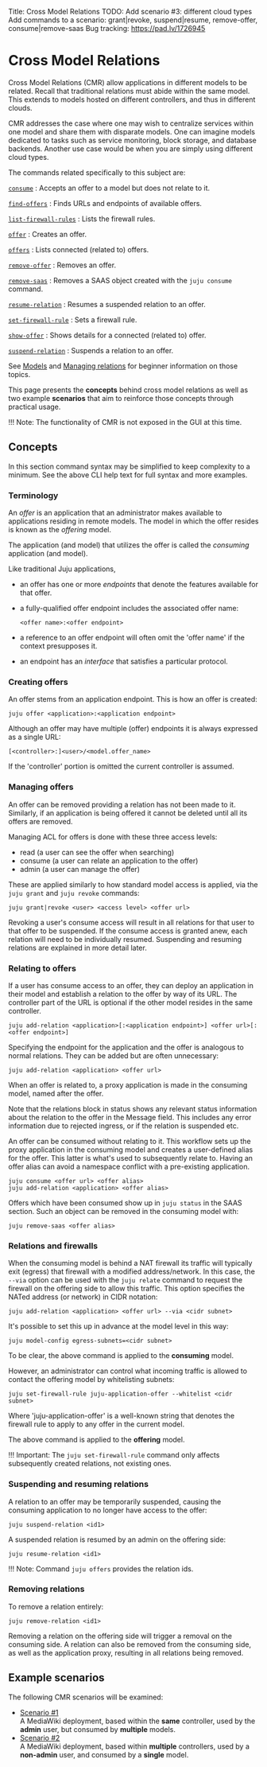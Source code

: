 Title: Cross Model Relations
TODO:  Add scenario #3: different cloud types
       Add commands to a scenario: grant|revoke, suspend|resume, remove-offer, consume|remove-saas
       Bug tracking: https://pad.lv/1726945

# Cross Model Relations

Cross Model Relations (CMR) allow applications in different models to be
related. Recall that traditional relations must abide within the same model.
This extends to models hosted on different controllers, and thus in different
clouds.

CMR addresses the case where one may wish to centralize services within one
model and share them with disparate models. One can imagine models dedicated to
tasks such as service monitoring, block storage, and database backends. Another
use case would be when you are simply using different cloud types.

The commands related specifically to this subject are:

[`consume`][commands-consume]
: Accepts an offer to a model but does not relate to it.

[`find-offers`][commands-find-offers]
: Finds URLs and endpoints of available offers.

[`list-firewall-rules`][commands-list-firewall-rules]
: Lists the firewall rules.

[`offer`][commands-offer]
: Creates an offer.

[`offers`][commands-offers]
: Lists connected (related to) offers.

[`remove-offer`][commands-remove-offer]
: Removes an offer.

[`remove-saas`][commands-remove-saas]
: Removes a SAAS object created with the `juju consume` command.

[`resume-relation`][commands-resume-relation]
: Resumes a suspended relation to an offer.

[`set-firewall-rule`][commands-set-firewall-rule]
: Sets a firewall rule.

[`show-offer`][commands-show-offer]
: Shows details for a connected (related to) offer.

[`suspend-relation`][commands-suspend-relation]
: Suspends a relation to an offer.

See [Models][models] and [Managing relations][charms-relations] for beginner
information on those topics.

This page presents the **concepts** behind cross model relations as well as
two example **scenarios** that aim to reinforce those concepts through
practical usage.

!!! Note:
    The functionality of CMR is not exposed in the GUI at this time.

## Concepts

In this section command syntax may be simplified to keep complexity to a
minimum. See the above CLI help text for full syntax and more examples.

### Terminology

An *offer* is an application that an administrator makes available to
applications residing in remote models. The model in which the offer resides is
known as the *offering* model.

The application (and model) that utilizes the offer is called the *consuming*
application (and model).

Like traditional Juju applications,

 - an offer has one or more *endpoints* that denote the features available for
   that offer.
 - a fully-qualified offer endpoint includes the associated offer name:

    `<offer name>:<offer endpoint>`

 - a reference to an offer endpoint will often omit the 'offer name' if the
   context presupposes it.
 - an endpoint has an *interface* that satisfies a particular protocol.

<!--

There is therefore what is known as a *provides* endpoint (for the service end)
and a *requires* endpoint (for the client end). The latter can also be called a
*target* endpoint.

-->

### Creating offers

An offer stems from an application endpoint. This is how an offer is created:

`juju offer <application>:<application endpoint>`

Although an offer may have multiple (offer) endpoints it is always expressed as
a single URL:

`[<controller>:]<user>/<model.offer_name>`

If the 'controller' portion is omitted the current controller is assumed.

### Managing offers

An offer can be removed providing a relation has not been made to it.
Similarly, if an application is being offered it cannot be deleted until all
its offers are removed.

Managing ACL for offers is done with these three access levels:

- read (a user can see the offer when searching)
- consume (a user can relate an application to the offer)
- admin (a user can manage the offer)

These are applied similarly to how standard model access is applied, via the
`juju grant` and `juju revoke` commands:

`juju grant|revoke <user> <access level> <offer url>`

Revoking a user's consume access will result in all relations for that user to
that offer to be suspended. If the consume access is granted anew, each
relation will need to be individually resumed. Suspending and resuming
relations are explained in more detail later.

### Relating to offers

If a user has consume access to an offer, they can deploy an application in
their model and establish a relation to the offer by way of its URL.
The controller part of the URL is optional if the other model resides in
the same controller.

`juju add-relation <application>[:<application endpoint>] <offer url>[:<offer endpoint>]`

Specifying the endpoint for the application and the offer is analogous to
normal relations. They can be added but are often unnecessary:

`juju add-relation <application> <offer url>`

When an offer is related to, a proxy application is made in the consuming
model, named after the offer.

Note that the relations block in status shows any relevant status information
about the relation to the offer in the Message field. This includes any error
information due to rejected ingress, or if the relation is suspended etc.

An offer can be consumed without relating to it. This workflow sets up the
proxy application in the consuming model and creates a user-defined alias for
the offer. This latter is what's used to subsequently relate to. Having an
offer alias can avoid a namespace conflict with a pre-existing application.

`juju consume <offer url> <offer alias>`  
`juju add-relation <application> <offer alias>`

Offers which have been consumed show up in `juju status` in the SAAS section.
Such an object can be removed in the consuming model with:

`juju remove-saas <offer alias>`

### Relations and firewalls

When the consuming model is behind a NAT firewall its traffic will typically
exit (egress) that firewall with a modified address/network. In this case, the
`--via` option can be used with the `juju relate` command to request the
firewall on the offering side to allow this traffic. This option specifies the
NATed address (or network) in CIDR notation:

`juju add-relation <application> <offer url> --via <cidr subnet>`

It's possible to set this up in advance at the model level in this way:

`juju model-config egress-subnets=<cidr subnet>`

To be clear, the above command is applied to the **consuming** model.

However, an administrator can control what incoming traffic is allowed to
contact the offering model by whitelisting subnets:

`juju set-firewall-rule juju-application-offer --whitelist <cidr subnet>`

Where 'juju-application-offer' is a well-known string that denotes the firewall
rule to apply to any offer in the current model.

The above command is applied to the **offering** model.

!!! Important:
    The `juju set-firewall-rule` command only affects subsequently created
    relations, not existing ones.

<!--
To see what ingress is currently in use by relations to an offer, use the
offers command (below).

To see what firewall rules have currently been defined, use the list
firewall-rules command.

```bash
juju firewall-rules
```

```no-highlight
Service                 Whitelist subnets
juju-application-offer  103.37.0.0/16
```

!!! Note:
    Beyond a certain number of firewall rules, which have been dynamically
    created to allow access from individual relations, Juju will revert to using
    the whitelist subnets as the access rules. The number of rules at which this
    cutover applies is cloud specific.
-->

### Suspending and resuming relations

A relation to an offer may be temporarily suspended, causing the consuming
application to no longer have access to the offer:

`juju suspend-relation <id1>`

A suspended relation is resumed by an admin on the offering side:

`juju resume-relation <id1>`

!!! Note:
    Command `juju offers` provides the relation ids.

### Removing relations

To remove a relation entirely:

`juju remove-relation <id1>`

Removing a relation on the offering side will trigger a removal on the
consuming side. A relation can also be removed from the consuming side, as well
as the application proxy, resulting in all relations being removed.

## Example scenarios

The following CMR scenarios will be examined:

- [Scenario #1][scenario-1]  
  A MediaWiki deployment, based within the **same** controller, used by the
  **admin** user, but consumed by **multiple** models.
- [Scenario #2][scenario-2]  
  A MediaWiki deployment, based within **multiple** controllers, used by a
  **non-admin** user, and consumed by a **single** model.


<!-- LINKS -->

[models]: ./models.html
[charms-relations]: ./charms-relations.html
[scenario-1]: ./models-cmr-scene-1.html
[scenario-2]: ./models-cmr-scene-2.html

[commands-consume]: ./commands.html#consume
[commands-find-offers]: ./commands.html#find-offers
[commands-list-firewall-rules]: ./commands.html#list-firewall-rules
[commands-offers]: ./commands.html#offers
[commands-offer]: ./commands.html#offer
[commands-remove-offer]: ./commands.html#remove-offer
[commands-remove-saas]: ./commands.html#remove-saas
[commands-resume-relation]: ./commands.html#resume-relation
[commands-set-firewall-rule]: ./commands.html#set-firewall-rule
[commands-show-offer]: ./commands.html#show-offer
[commands-suspend-relation]: ./commands.html#suspend-relation
